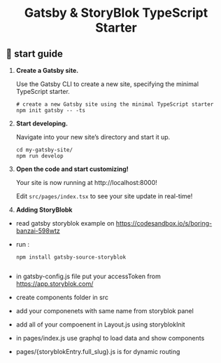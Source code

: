 <h1 align="center">
  Gatsby & StoryBlok TypeScript Starter
</h1>

## 🚀 start guide

1.  **Create a Gatsby site.**

    Use the Gatsby CLI to create a new site, specifying the minimal TypeScript starter.

    ```shell
    # create a new Gatsby site using the minimal TypeScript starter
    npm init gatsby -- -ts
    ```

2.  **Start developing.**

    Navigate into your new site’s directory and start it up.

    ```shell
    cd my-gatsby-site/
    npm run develop
    ```

3.  **Open the code and start customizing!**

    Your site is now running at http://localhost:8000!

    Edit `src/pages/index.tsx` to see your site update in real-time!

4.  **Adding StoryBlobk**

- read gatsby storyblok example on https://codesandbox.io/s/boring-banzai-598wtz
- run :

  ```shell
  npm install gatsby-source-storyblok


  ```

- in gatsby-config.js file put your accessToken from https://app.storyblok.com/
- create components folder in src
- add your componenets with same name from storyblok panel
- add all of your compoenent in Layout.js using storyblokInit
- in pages/index.js use graphql to load data and show components
- pages/{storyblokEntry.full_slug}.js is for dynamic routing
